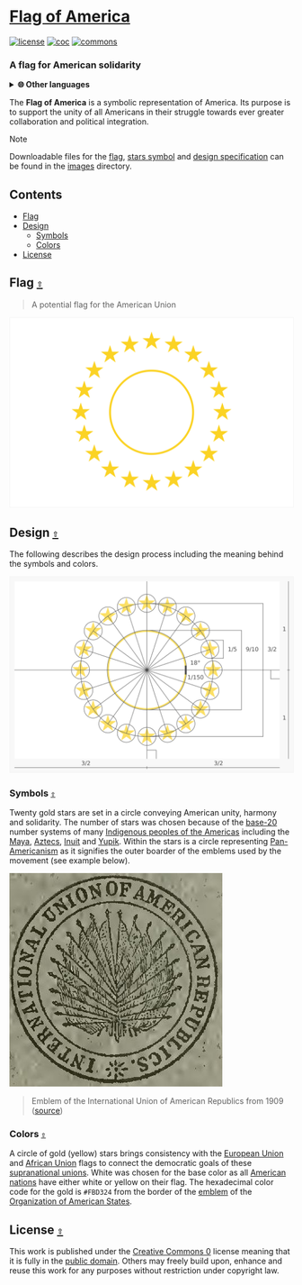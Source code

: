 # [Flag of America](https://github.com/andrewtavis/flag-of-america)

[![license](https://img.shields.io/github/license/andrewtavis/flag-of-america.svg?label=%20)](LICENSE.txt)
[![coc](https://img.shields.io/badge/Contributor%20Covenant-ff69b4.svg)](.github/CODE_OF_CONDUCT.md)
[![commons](https://img.shields.io/badge/Wikimedia%20Commons-006699.svg?logo=WikimediaCommons&logoColor=ffffff)](https://commons.wikimedia.org/w/index.php?search=Flag+of+America&title=Special:MediaSearch&type=image)

<!-- [![wikipedia](https://img.shields.io/badge/Wikipedia-990000.svg?logo=Wikipedia&logoColor=ffffff)](https://en.wikipedia.org/)
[![wikidata](https://img.shields.io/badge/Wikidata-339966.svg?logo=Wikidata&logoColor=ffffff)](https://www.wikidata.org/) -->

### A flag for American solidarity

<details><summary><strong>🌐 Other languages</strong></summary>
<p>

- [Aymara](./READMES/README-ay.md)
- [Nederlands](./READMES/README-nl.md)
- English
- [Español](./READMES/README-es.md)
- [Français](./READMES/README-fr.md)
- [Guarani](./READMES/README-gn.md)
- [Haitian Creole](./READMES/README-ht.md)
- [Português](./READMES/README-pt.md)
- [Quechua](./READMES/README-qu.md)

</p>
</details>

The **Flag of America** is a symbolic representation of America. Its purpose is to support the unity of all Americans in their struggle towards ever greater collaboration and political integration.

> [!NOTE]
> Downloadable files for the [flag](./images/flag/), [stars symbol](/images/symbol/) and [design specification](/images/design_specification/) can be found in the [images](./images/) directory.

<a id="contents"></a>

## **Contents**

- [Flag](#flag-)
- [Design](#design-)
  - [Symbols](#symbols-)
  - [Colors](#colors-)
- [License](#license-)

<a id="flag-"></a>

## Flag [`⇧`](#contents)

> A potential flag for the American Union

<div align="left">
<a href="./images/flag/flag_of_america.svg"><img src="./images/flag/flag_of_america.svg" width="600" style="border:1px solid #F5F5F5;" alt="Flag of America"></a>
</div>

<a id="design-"></a>

## Design [`⇧`](#contents)

The following describes the design process including the meaning behind the symbols and colors.

<div align="left">
<a href="./images/design_specification/flag_of_america_design_specification.svg"><img src="./images/design_specification/flag_of_america_design_specification.svg" width="600" style="border:1px solid #F5F5F5;" alt="Flag of America design specification"></a>
</div>

<a id="symbols-"></a>

### Symbols [`⇧`](#contents)

Twenty gold stars are set in a circle conveying American unity, harmony and solidarity. The number of stars was chosen because of the [base-20](https://en.wikipedia.org/wiki/Vigesimal) number systems of many [Indigenous peoples of the Americas](https://en.wikipedia.org/wiki/Indigenous_peoples_of_the_Americas) including the [Maya](https://en.wikipedia.org/wiki/Maya_civilization), [Aztecs](https://en.wikipedia.org/wiki/Aztecs), [Inuit](https://en.wikipedia.org/wiki/Inuit) and [Yupik](https://en.wikipedia.org/wiki/Yupik_peoples). Within the stars is a circle representing [Pan-Americanism](https://en.wikipedia.org/wiki/Pan-Americanism) as it signifies the outer boarder of the emblems used by the movement (see example below).

<div align="left">
<a href=".github/resources/international_union_of_american_republics_logo_in_1909_from_publication_cacao_(1909)_(ia_cacao00inte)_(page_1_crop).jpg"><img src=".github/resources/international_union_of_american_republics_logo_in_1909_from_publication_cacao_(1909)_(ia_cacao00inte)_(page_1_crop).jpg" width="379" alt="Pan-Americanism emblem from 1909"></a>
</div>

> Emblem of the International Union of American Republics from 1909 ([source](<https://commons.wikimedia.org/wiki/File:%22International_Union_of_American_Republics%22_logo_in_1909_-_from_publication_Cacao_(1909)_(IA_cacao00inte)_(page_1_crop).jpg>))

<a id="colors-"></a>

### Colors [`⇧`](#contents)

A circle of gold (yellow) stars brings consistency with the [European Union](https://en.wikipedia.org/wiki/European_Union) and [African Union](https://en.wikipedia.org/wiki/African_Union) flags to connect the democratic goals of these [supranational unions](https://en.wikipedia.org/wiki/Supranational_union). White was chosen for the base color as all [American nations](https://en.wikipedia.org/wiki/List_of_sovereign_states_and_dependent_territories_in_the_Americas) have either white or yellow on their flag. The hexadecimal color code for the gold is `#FBD324` from the border of the [emblem](https://en.wikipedia.org/wiki/Flag_of_the_Organization_of_American_States) of the [Organization of American States](https://en.wikipedia.org/wiki/Organization_of_American_States).

<a id="license-"></a>

## License [`⇧`](#contents)

This work is published under the [Creative Commons 0](https://creativecommons.org/share-your-work/public-domain/cc0/) license meaning that it is fully in the [public domain](https://en.wikipedia.org/wiki/Public_domain). Others may freely build upon, enhance and reuse this work for any purposes without restriction under copyright law.

